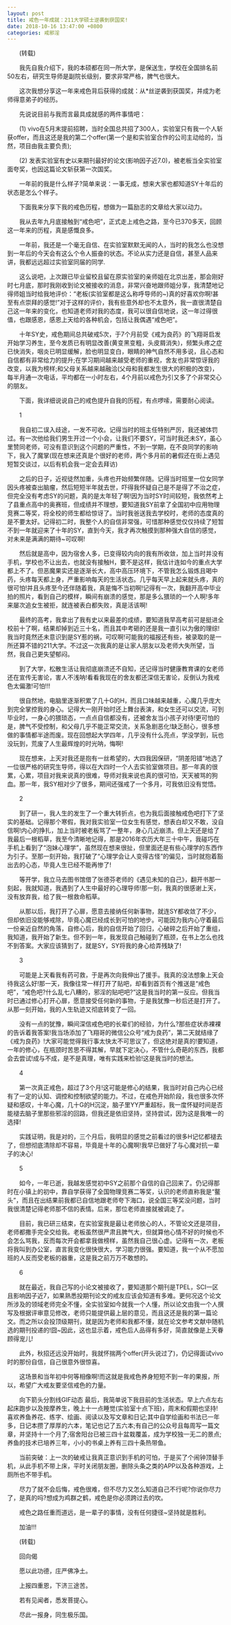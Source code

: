 ```yaml
---
layout: post
title: 戒色一年成就：211大学硕士逆袭到获国奖!
date: 2018-10-16 13:47:00 +0800
categories: 戒邪淫
---
```


　　(转载)
　　我先自我介绍下，我的本硕都在同一所大学，是保送生，学校在全国排名前50左右，研究生导师是副院长级别，要求非常严格，脾气也很大。
　　这次我想分享这一年来戒色背后获得的成就：从*丝逆袭到获国奖，并成为老师得意弟子的经历。
　　先说说目前与我而言最具成就感的两件事情吧：
　　(1) vivo在5月末提前招聘，当时全国总共招了300人，实验室只有我一个人斩获offer，而且这还是我的第二个offer(第一个是和实验室合作的公司主动给的，当然，项目由我主要负责);
　　(2) 发表实验室有史以来期刊最好的论文(影响因子近7.0)，被老板当全实验室面夸奖，也因这篇论文斩获第一次国奖。
　　一年前的我是什么样子?简单来说：一事无成，想来大家也都知道SY十年后的状态是怎么个样子。
　　下面我来分享下我的戒色历程，想做为一篇励志的文章给大家以动力。
　　我从去年九月底接触到“戒色吧”，正式走上戒色之路，至今已370多天，回顾这一年来的历程，真是感慨良多。
　　一年前，我还是一个毫无自信、在实验室默默无闻的人，当时的我怎么也没想到一年后的今天会有这么个令人振奋的状态。不论从实力还是自信，甚至人品来讲，我都远远超过实验室同届的同学.
　　这么说吧，上次跟已毕业留校且留在原实验室的亲师姐在北京出差，那会刚好时七月底，那时我刚收到论文被接收的消息，非常兴奋地跟师姐分享，我清楚地记得师姐当时给我地评价：“老板(实验室都是这么称呼导师的~)真的好喜欢你啊!甚至有点崇拜的感觉!”对于这样的评价，我有些意外却也不太意外，我一直很清楚自己这一年来的变化，也知道老师对我的态度，我可以很自信地说，这一年过得很值，也跟感恩，感恩上天给的各种机会，包括让我偶遇“戒色吧”。
　　十年SY史，戒色期间总共破戒5次，于7个月前受《戒为良药》的飞翔哥启发开始学习养生，至今发质已有明显改善(黄变黑变粗，头皮屑消失)，频繁头疼之症已快消失，咽炎已明显缓解，脸也明显变白，眼睛的神气自然不用多说，且心态和自信都有非常给力的提升;在学习期间越来越受老师的重视，舍友也非常惊讶我的改变，以我为榜样;和父母关系越来越融洽(父母和我都发生很大的积极的改变)，每半月通一次电话，平均都在一小时左右，4个月前以戒色为引又多了个非常交心的朋友。
　　下面，我详细说说自己的戒色提升自我的历程，有点啰嗦，需要耐心阅读。
　　1
　　我自初二误入歧途，一发不可收。记得当时的班主任特别严厉，我还被体罚过。有一次他给我们男生开过一个小会，让我们不要SY，可当时我还未SY，虽心里赞同老师，可没有意识到这个问题的严重性，不到一学期，在不良同学的影响下，我入了魔掌(现在想来还真是个很好的老师，两个多月前的暑假还在街上遇见短暂交谈过，以后有机会我一定会去拜访)
　　之后的日子，近视徒然加重，头疼也开始频繁伴随。记得当时班里一位女同学因头疼被查出脑瘤，然后短短半年就去世，吓得我怀疑自己是不是得了不治之症，但完全没有考虑SY的问题，真的是太年轻了啊!因为当时SY时间较短，我依然考上了县重点高中的奥赛班，但成绩并不理想，要知道我SY前拿了全国初中应用物理竞赛二等奖，将全校的师生都给惊讶了。当时我爸送我去学校时，老师的态度真的是不要太好。记得初二时，我整个人的自信非常强，可惜那种感觉仅仅持续了短暂不到一年就迎来了十年的SY，直到今天，我才再次触摸到那种强大自信的感觉，对未来是满满的期待~可叹啊!
　　然后就是高中，因为宿舍人多，已变得较内向的我有所收敛，加上当时并没有手机，学校也不让出去，也就没有接触H，要不是这样，我估计连如今的重点大学都上不了。但恶魔果实还是逐渐长大，高中高压环境下，不管我怎么锻炼且喝中药，头疼每天都上身，严重影响每天的生活状态。几乎每天早上起来就头疼，真的很可怕!并且头疼至今还伴随着我，真是悔不当初啊!记得有一次，我翻开高中毕业拍的照片，看到自己的模样，瞬间有崩溃的感觉，那是多么猥琐的一个人啊!多年来屡次追女生被拒，就连被表白都失败，真是活该啊!
　　最终的高考，我拿出了我有史以来最差的成绩，要知道我早高考前可是挺进全校前十了啊，结果却掉到近三十名，而且其中考砸的还是我一直引以为傲的理综!我当时竟然还未意识到是SY惹的祸，可叹啊!可能我的福报还有些，被录取的是一所还算不错的211大学。不过这一次我真的是让家人朋友以及老师大失所望，当然，我自己更失望郁闷。
　　到了大学，松散生活让我彻底崩溃还不自知，还记得当时健康教育课的女老师还在宣传无害论，害人不浅呐!看看我现在的舍友都还深信无害论，反倒认为我戒色太偏激!可怕!!!
　　很自然地，电脑里逐渐积累了几十G的H，而且口味越来越重，心魔几乎庞大到完全掌控我的身心。记得大一刚开始时还上舞台表演，和女生还可以交流，可到毕业时，一身心的猥琐态，一点点自信都没有，还被舍友当小孩子对待!更可怕的是，脾气不受控制，和父母几乎不能正常交流，关系急剧恶化!缺乏耐心，很多想做的事情都半途而废。现在回想起大学四年，几乎没有什么亮点，学没学到，玩也没玩到，荒废了人生最辉煌的时光呐，悔啊!
　　现在想来，上天对我还是抱有一丝希望的，大四我因保研，“阴差阳错”地选了一位很严格的研究生导师，得以在大四时一个人去实验室做项目。那一年真的很累，心累，项目对我来说真的很难，导师对我来说也真的很可怕，天天被骂的狗血。那一年，我SY相对少了很多，期间还强戒了一个多月，可我依旧没有觉悟。
　　2
　　到了研一，我人生的发生了一个重大转折点，也为我后面接触戒色吧打下了坚实的基础。记得那个寒假，我对我实验室一位女生有感觉，想表白却又不敢，没自信啊!内心的挣扎，加上当时被老板骂了一整年，身心几近崩溃。但上天还是给了我最后一根稻草，我至今清晰地记得，那是2016年农历大年三十中午，我碰巧在手机上看到了“泡妹心理学”，虽然现在想来很扯，但里面还是有些心理学的东西作为引子。至那一刻开始，我打破了“心理学会让人变得古怪”的偏见，当时就抱着豁出去的心态，毕竟人生已经不能再惨了!
　　等开学，我立马去图书馆借了张德芬老师的《遇见未知的自己》，翻开书那一刻起，我就知道，我遇到了人生中最好的心理导师!那一刻，我真的很感谢上天，没有放弃我，给了我一根救命稻草。
　　从那以后，我打开了心扉，愿意去接纳任何新事物，就连SY都收敛了不少，但却依旧没能够戒除，毕竟心魔已经成长到可怕的地步。可能因为我内心守着最后一份亲近自然的角落，自修心后，我的自信开始了回归，心破碎之后开始了重组，我知道，我开始了新生。但不到一年，我发现自己触碰到了瓶颈，在书上怎么也找不到答案。大家应该猜到了，就是SY，SY将我的身心给弄残缺了!
　　3
　　可能是上天看我有药可救，于是再次向我伸出了援手。我真的没法想象上天会待我这么好!那一天，我像往常一样打开了贴吧，却看到首页有个推送是“戒色吧”，“戒色吧?什么乱七八糟的，邪淫的贴吧吧?”这是我当时的第一反应。但我当时已通过修心打开心扉，愿意接受任何新的事物，于是我犹豫一秒后还是打开了。从那一刻开始，我的人生轨迹又彻底转变了一回。
　　没有一点的犹豫，瞬间深信戒色吧的长辈们的经验，为什么?那些症状赤裸裸的告诉着我答案!我当场添加了飞翔哥的微信公众号“戒为良药”，第二天就结缘了《戒为良药》!大家可能觉得我行事太快太不可思议了，但这绝对是真的!要知道，一年的修心，在瓶颈时苦思不得其解，早就下定决心，不管什么奇葩的东西，我都会去尝试!成与不成，是不是真理，唯有实践来检验!这是我当时的想法。
　　4
　　第一次真正戒色，超过了3个月!这可能是修心的结果，我当时对自己内心已经有了一定的认知、调控和控制欲望的能力。不过，在戒色开始阶段，我也很多次怀疑和感叹，十年心魔，几十G的H沉淀，脑子里YY严重超标，我一度怀疑时间是否能褪去脑子里那些邪淫的回路，但我还是依旧坚持，坚持尝试，因为这是我唯一的选择!
　　实践证明，我是对的，三个月后，我明显的感觉之前看过的很多H记忆都褪去了，但想彻底清除却不容易，毕竟是十年的心魔啊!我早已做好了与心魔对抗一辈子的决心!
　　5
　　如今，一年已逝，我越发感觉初中SY之前那个自信的自己回来了。仍记得那时在小镇上的初中，靠自学获得了全国物理竞赛二等奖，认识的老师直称我是“鳌头”，而且在出结果前我都已自信地跟老师夸下海口，说全国三等奖没问题，当时我很清楚记得老师那不信的表情。后来，那位老师直接就被调走了。
　　目前，我已研三结束，在实验室我是最让老师放心的人，不管论文还是项目，老师都撒手完全交给我。老板虽然很严肃且脾气大，但就算他心情不好的时候也不会怎么骂我，反而每次开会都拿我做榜样，虽然我自己很心虚。记得有一次，老板将我叫到办公室，直言我变化很快很大，学习能力很强。要知道，我一个从不愿加班的人反而受老板的器重，这是我之前万万不敢想的。
　　6
　　就在最近，我自己写的小论文被接收了，要知道那个期刊是TPEL，SCI一区且影响因子近7，如果熟悉投期刊论文的戒友应该会知道有多难。更何况这个论文所涉及的领域老师完全不懂，全实验室如今就我一个人懂，所以论文由我一个人撰写及根据评审意见修改，老师只能提供最上层的意见，而且这还是我的第一篇论文。而之所以会投顶级期刊，就是因为老师和我都不懂，就在论文参考文献中随机选的期刊投递的!囧~因此，这也显示着，戒色后人品得有多好，简直就像是上天眷顾得宠儿!
　　此外，秋招还远没开始时，我就怀揣两个offer(开头说过了)，仍记得面试vivo时的那份自信，自己很意外很惊喜。
　　这场景和当年初中何等相像啊!而这就是我戒色养身短短不到一年的果报，所以，希望广大戒友要坚信戒色的力量。
　　向下箭头分割线GIF动态 最后，我简单说下我目前的生活状态。早上六点左右起床跑步以及按摩养生，晚上十一点睡觉(实验室十点下班)，周末和假期也坚持!喜欢养鱼养花、练字、绘画、阅读以及写文章和日记;其中自学绘画和书法已一年多，日记本攒了厚厚的六本，笔记也记了五六本;有自己的公众号且每周写一篇文章，并坚持十一个月了;宿舍阳台已被三四十盆栽覆盖，成为学校独一无二的景点;养鱼的技术已培养三年，小小的书桌上养有三四十条热带鱼。
　　当前突破：上一次的破戒让我真正意识到手机的可怕，于是买了个闹钟顶替手机，从此手机不带上床，平时关闭朋友圈，删除头条之类的APP以及各种游戏，上厕所也不带手机。
　　尽力了就不会后悔，戒色很难，但不尽力又怎么知道自己不行呢?你说你尽力了，是真的吗?想成为鸡群之鹤，戒色是你必须跨过去的坎。
　　戒色之路任重而道远，是一辈子的事情，没有任何捷径~坚持就是胜利。
　　加油!!!
　　(转载)
　　回向偈
　　愿以此功德，庄严佛净土。
　　上报四重恩，下济三途苦。
　　若有见闻者，悉发菩提心。
　　尽此一报身，同生极乐国。